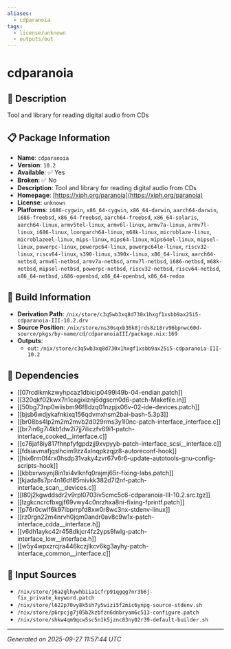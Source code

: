 ```yaml
---
aliases:
  - cdparanoia
tags:
  - license/unknown
  - outputs/out
---
```


# cdparanoia

## 📝 Description

Tool and library for reading digital audio from CDs

## 📋 Package Information

- **Name**: `cdparanoia`
- **Version**: `10.2`
- **Available**: ✅ Yes
- **Broken**: ✅ No
- **Description**: Tool and library for reading digital audio from CDs
- **Homepage**: [https://xiph.org/paranoia](https://xiph.org/paranoia)
- **License**: `unknown`
- **Platforms**: `i686-cygwin`, `x86_64-cygwin`, `x86_64-darwin`, `aarch64-darwin`, `i686-freebsd`, `x86_64-freebsd`, `aarch64-freebsd`, `x86_64-solaris`, `aarch64-linux`, `armv5tel-linux`, `armv6l-linux`, `armv7a-linux`, `armv7l-linux`, `i686-linux`, `loongarch64-linux`, `m68k-linux`, `microblaze-linux`, `microblazeel-linux`, `mips-linux`, `mips64-linux`, `mips64el-linux`, `mipsel-linux`, `powerpc-linux`, `powerpc64-linux`, `powerpc64le-linux`, `riscv32-linux`, `riscv64-linux`, `s390-linux`, `s390x-linux`, `x86_64-linux`, `aarch64-netbsd`, `armv6l-netbsd`, `armv7a-netbsd`, `armv7l-netbsd`, `i686-netbsd`, `m68k-netbsd`, `mipsel-netbsd`, `powerpc-netbsd`, `riscv32-netbsd`, `riscv64-netbsd`, `x86_64-netbsd`, `i686-openbsd`, `x86_64-openbsd`, `x86_64-redox`

## 🔧 Build Information

- **Derivation Path**: `/nix/store/c3q5wb3xq8d730x1hxgf1xsbb9ax25i5-cdparanoia-III-10.2.drv`
- **Source Position**: `/nix/store/ns30sqxb36k8jrds8z18rv96bpnwc60d-source/pkgs/by-name/cd/cdparanoiaIII/package.nix:169`
- **Outputs**:
  - `out`:  `/nix/store/c3q5wb3xq8d730x1hxgf1xsbb9ax25i5-cdparanoia-III-10.2`

## 🔗 Dependencies

- [[07rcdikmkzwyhpcaz1dbicip0499l49b-04-endian.patch]]
- [[320qkf02kwx7n1cagixiznj6dgscm0d6-patch-Makefile.in]]
- [[50bg73np0wiisbm96f8dzq01nzpjx06v-02-ide-devices.patch]]
- [[bjsb6wdjykafnkixq156qdvmxhsm2bai-bash-5.3p3]]
- [[br08bs4lp2m2m2mvb2d029rms3y1l0nc-patch-interface_interface.c]]
- [[br7in6g7i4kb1dw2i7jj7iliczfv69i1-patch-interface_cooked__interface.c]]
- [[c76jaf8iy817fhnpfyfgpdzjj9xvpyyb-patch-interface_scsi__interface.c]]
- [[fdsiavmafjqslhcim9zz4xlnqpkzqjz8-autoreconf-hook]]
- [[hix6rm0f4rx0hsdp31vaky4zvr67v6r6-update-autotools-gnu-config-scripts-hook]]
- [[kbbxrwsynj8in1xi4vlknfq0rajmj65r-fixing-labs.patch]]
- [[kjada8s7pr4n16df85mivkk382d7l2nf-patch-interface_scan__devices.c]]
- [[l80j2kgwddsdr2v9rpl0703iv5cmc5c6-cdparanoia-III-10.2.src.tgz]]
- [[lzgkcncrcfbxgjf69vwy4c0nrzhxa8ni-fixing-fprintf.patch]]
- [[p76r0cwlf6k97ibprrpfd8xw0r8wc3nx-stdenv-linux]]
- [[rz0rgn22m4nrvh0jqm0andr0av8c9w1x-patch-interface_cdda__interface.h]]
- [[v6dh1aykc42r458dkjcr4fz2yps9lwlg-patch-interface_low__interface.h]]
- [[w5y4wpxzrcjra446kczjlkcv6kg3ayhy-patch-interface_common__interface.c]]

## 📁 Input Sources

- `/nix/store/j6a2glhywhbiia1cfrp91qgqg7nr3b6j-fix_private_keyword.patch`
- `/nix/store/l622p70vy8k5sh7y5wizi5f2mic6ynpg-source-stdenv.sh`
- `/nix/store/p6rpcjg7j05b2kzbfzn6dnbryam6c513-configure.patch`
- `/nix/store/shkw4qm9qcw5sc5n1k5jznc83ny02r39-default-builder.sh`

---
*Generated on 2025-09-27 11:57:44 UTC*
